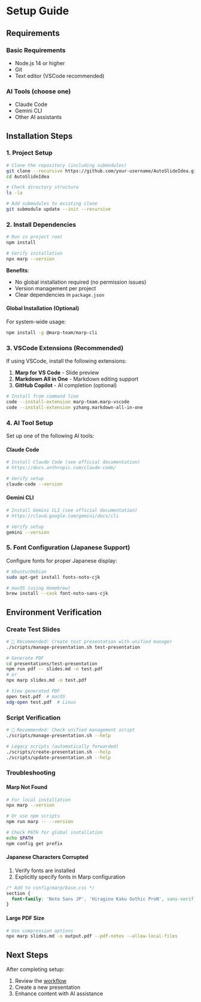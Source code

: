 # Setup Guide

## Requirements

### Basic Requirements

- Node.js 14 or higher
- Git
- Text editor (VSCode recommended)

### AI Tools (choose one)

- Claude Code
- Gemini CLI
- Other AI assistants

## Installation Steps

### 1. Project Setup

```bash
# Clone the repository (including submodules)
git clone --recursive https://github.com/your-username/AutoSlideIdea.git
cd AutoSlideIdea

# Check directory structure
ls -la

# Add submodules to existing clone
git submodule update --init --recursive
```

### 2. Install Dependencies

```bash
# Run in project root
npm install

# Verify installation
npx marp --version
```

**Benefits**:
- No global installation required (no permission issues)
- Version management per project
- Clear dependencies in `package.json`

#### Global Installation (Optional)

For system-wide usage:

```bash
npm install -g @marp-team/marp-cli
```

### 3. VSCode Extensions (Recommended)

If using VSCode, install the following extensions:

1. **Marp for VS Code** - Slide preview
2. **Markdown All in One** - Markdown editing support
3. **GitHub Copilot** - AI completion (optional)

```bash
# Install from command line
code --install-extension marp-team.marp-vscode
code --install-extension yzhang.markdown-all-in-one
```

### 4. AI Tool Setup

Set up one of the following AI tools:

#### Claude Code
```bash
# Install Claude Code (see official documentation)
# https://docs.anthropic.com/claude-code/

# Verify setup
claude-code --version
```

#### Gemini CLI
```bash
# Install Gemini CLI (see official documentation)
# https://cloud.google.com/gemini/docs/cli

# Verify setup
gemini --version
```

### 5. Font Configuration (Japanese Support)

Configure fonts for proper Japanese display:

```bash
# Ubuntu/Debian
sudo apt-get install fonts-noto-cjk

# macOS (using Homebrew)
brew install --cask font-noto-sans-cjk
```

## Environment Verification

### Create Test Slides

```bash
# 🎯 Recommended: Create test presentation with unified manager
./scripts/manage-presentation.sh test-presentation

# Generate PDF
cd presentations/test-presentation
npm run pdf -- slides.md -o test.pdf
# or
npx marp slides.md -o test.pdf

# View generated PDF
open test.pdf  # macOS
xdg-open test.pdf  # Linux
```

### Script Verification

```bash
# 🎯 Recommended: Check unified management script
./scripts/manage-presentation.sh --help

# Legacy scripts (automatically forwarded)
./scripts/create-presentation.sh --help
./scripts/update-presentation.sh --help
```

### Troubleshooting

#### Marp Not Found

```bash
# For local installation
npx marp --version

# Or use npm scripts
npm run marp -- --version

# Check PATH for global installation
echo $PATH
npm config get prefix
```

#### Japanese Characters Corrupted

1. Verify fonts are installed
2. Explicitly specify fonts in Marp configuration

```css
/* Add to config/marp/base.css */
section {
  font-family: 'Noto Sans JP', 'Hiragino Kaku Gothic ProN', sans-serif;
}
```

#### Large PDF Size

```bash
# Use compression options
npx marp slides.md -o output.pdf --pdf-notes --allow-local-files
```

## Next Steps

After completing setup:

1. Review the [workflow](workflow.md)
2. Create a new presentation
3. Enhance content with AI assistance